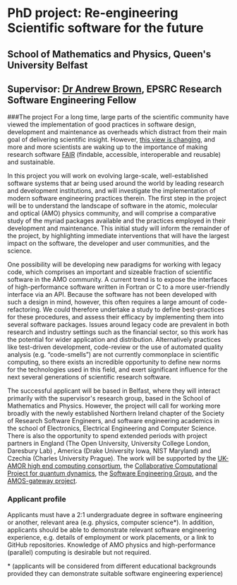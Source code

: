 # PhD project: Re-engineering Scientific software for the future

## School of Mathematics and Physics, Queen's University Belfast

## Supervisor: [Dr Andrew Brown](mailto:andrew.brown@qub.ac.uk), EPSRC Research Software Engineering Fellow

###The project 
For a long time, large parts of the scientific community have viewed the implementation of good practices in software design, development and maintenance as overheads which distract from their main goal of delivering scientific insight. However, [this view is changing](https://pure.qub.ac.uk/en/publications/whats-next-for-atomic-and-molecular-physics-software), and more and more scientists are waking up to the importance of making research software [FAIR](https://fair-software.nl/about) (findable, accessible, interoperable and reusable) and sustainable.

In this project you will work on evolving large-scale, well-established software systems that ar being used around the world by leading research and development institutions, and will investigate the implementation of modern software engineering practices therein. The first step in the project will be to understand the landscape of software in the atomic, molecular and optical (AMO) physics community, and will comprise a comparative study of the myriad packages available and the practices employed in their development and maintenance. This initial study will inform the remainder of the project, by highlighting immediate interventions that will have the largest impact on the software, the developer and user communities, and the science.

One possibility will be developing new paradigms for working with legacy code, which comprises an important and sizeable fraction of scientific software in the AMO community. A current trend is to expose the interfaces of high-performance software written in Fortran or C to a more user-friendly interface via an API. Because the software has not been developed with such a design in mind, however, this often requires a large amount of code-refactoring. We could therefore undertake a study to define best-practices for these procedures, and assess their efficacy by implementing them into several software packages. Issues around legacy code are prevalent in both research and industry settings such as the financial sector, so this work has the potential for wider application and distribution. Alternatively  practices like test-driven development, code-review or the use of automated quality analysis (e.g. “code-smells”) are not currently commonplace in scientific computing, so there exists an incredible opportunity to define new norms for the technologies used in this field, and exert significant influence for the next several generations of scientific research software.

The successful applicant will be based in Belfast, where they will interact primarily with the supervisor's research group, based in the School of Mathematics and Physics. However, the project will call for working more broadly with the newly established Northern Ireland chapter of the Society of Research Software Engineers, and software engineering academics in the school of Electronics, Electrical Engineering and Computer Science.  There is also the opportunity to spend extended periods with project partners in England (The Open University, University College London, Daresbury Lab) , America (Drake University Iowa, NIST Maryland) and Czechia (Charles University Prague). The work will be supported by the [UK-AMOR high end computing consortium](http://ukamor.com), the [Collaborative Computational Project for quantum dynamics](http://www.ccpq.ac.uk), the [Software Engineering Group](https://www.scd.stfc.ac.uk/Pages/Software-Engineering-Group.aspx), and the [AMOS-gateway project](https://amosgateway.org).

### Applicant profile
Applicants must have a 2:1 undergraduate degree in software engineering or another, relevant area (e.g. physics, computer science*). In addition, applicants should be able to demonstrate relevant software engineering experience, e.g. details of employment or work placements, or a link to GitHub repositories. Knowledge of AMO physics and high-performance (parallel) computing is desirable but not required. 

\* (applicants will be considered from different educational backgrounds provided they can demonstrate suitable software engineering experience)
